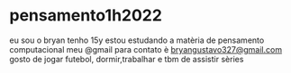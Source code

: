 # pensamento1h2022
eu sou o bryan tenho 15y 
estou estudando a matèria de pensamento computacional
meu @gmail para contato è bryangustavo327@gmail.com
gosto de jogar futebol, dormir,trabalhar e tbm de assistir sèries
